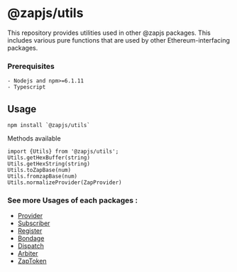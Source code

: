 # @zapjs/utils

This repository provides utilities used in other @zapjs packages. This includes various pure functions that are used by other Ethereum-interfacing packages.

### Prerequisites

```
- Nodejs and npm>=6.1.11
- Typescript
```

## Usage 
```
npm install `@zapjs/utils`
```
Methods available
```
import {Utils} from '@zapjs/utils';
Utils.getHexBuffer(string)
Utils.getHexString(string)
Utils.toZapBase(num)
Utils.fromzapBase(num)
Utils.normalizeProvider(ZapProvider)
```

### See more Usages of each packages :
* [Provider](https://github.com/zapproject/Zap-monorepo/tree/master/packages/Provider/README.md)
* [Subscriber](https://github.com/zapproject/Zap-monorepo/tree/master/packages/Subscriber/README.md)
* [Register](https://github.com/zapproject/Zap-monorepo/tree/master/packages/Register/README.md)
* [Bondage](https://github.com/zapproject/Zap-monorepo/tree/master/packages/Bondage/README.md)
* [Dispatch](https://github.com/zapproject/Zap-monorepo/tree/master/packages/Dispatch/README.md)
* [Arbiter](https://github.com/zapproject/Zap-monorepo/tree/master/packages/Arbiter/README.md)
* [ZapToken](https://github.com/zapproject/Zap-monorepo/tree/master/packages/ZapToken/README.md)




